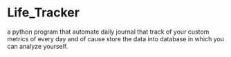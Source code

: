 # Life_Tracker
a python program that automate daily journal that track of your custom metrics of every day and of cause store the data into database in which you can analyze yourself.
